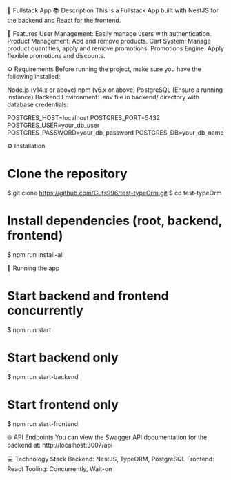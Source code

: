 🌟 Fullstack App
📚 Description
This is a Fullstack App built with NestJS for the backend and React for the frontend.

🚀 Features
User Management: Easily manage users with authentication.
Product Management: Add and remove products.
Cart System: Manage product quantities, apply and remove promotions.
Promotions Engine: Apply flexible promotions and discounts.

⚙️ Requirements
Before running the project, make sure you have the following installed:

Node.js (v14.x or above)
npm (v6.x or above)
PostgreSQL (Ensure a running instance)
Backend Environment:
.env file in backend/ directory with database credentials:

POSTGRES_HOST=localhost
POSTGRES_PORT=5432
POSTGRES_USER=your_db_user
POSTGRES_PASSWORD=your_db_password
POSTGRES_DB=your_db_name

⚙️ Installation
# Clone the repository
$ git clone https://github.com/Guts996/test-typeOrm.git
$ cd test-typeOrm

# Install dependencies (root, backend, frontend)
$ npm run install-all

🏃 Running the app
# Start backend and frontend concurrently
$ npm run start

# Start backend only
$ npm run start-backend

# Start frontend only
$ npm run start-frontend

🌐 API Endpoints
You can view the Swagger API documentation for the backend at:
http://localhost:3007/api

💻 Technology Stack
Backend: NestJS, TypeORM, PostgreSQL
Frontend: React
Tooling: Concurrently, Wait-on